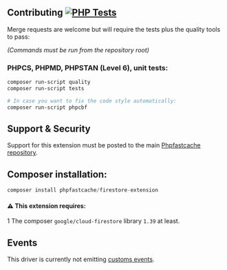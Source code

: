 ## Contributing [![PHP Tests](https://github.com/PHPSocialNetwork/firestore-extension/actions/workflows/php.yml/badge.svg)](https://github.com/PHPSocialNetwork/firestore-extension/actions/workflows/php.yml)
Merge requests are welcome but will require the tests plus the quality tools to pass:

_(Commands must be run from the repository root)_
### PHPCS, PHPMD, PHPSTAN (Level 6), unit tests:

```bash
composer run-script quality
composer run-script tests

# In case you want to fix the code style automatically: 
composer run-script phpcbf
```

## Support & Security

Support for this extension must be posted to the main [Phpfastcache repository](https://github.com/PHPSocialNetwork/phpfastcache/issues).

## Composer installation:

```php
composer install phpfastcache/firestore-extension
```

#### ⚠️ This extension requires:
1️ The composer `google/cloud-firestore` library `1.39` at least.

## Events
This driver is currently not emitting [customs events](https://github.com/PHPSocialNetwork/phpfastcache/blob/master/docs/EVENTS.md).
